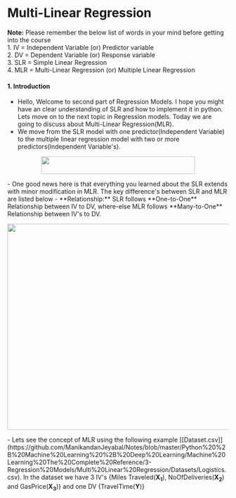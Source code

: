 # Multi-Linear Regression

**Note:** Please remember the below list of words in your mind before getting into the course   
	1. IV = Independent Variable (or) Predictor variable   
	2. DV = Dependent Variable (or) Response variable   
	3. SLR = Simple Linear Regression   
	4. MLR = Multi-Linear Regression (or) Multiple Linear Regression   

#### 1. Introduction
- Hello, Welcome to second part of Regression Models. I hope you might have an clear understanding of SLR and how to implement it in python. Lets move on to the next topic in Regression models. Today we are going to discuss about Multi-Linear Regression(MLR).
- We move from the SLR model with one predictor(Independent Variable) to the multiple linear regression model with two or more predictors(Independent Variable's).  
<p align="center">
  <img width="350" height="40" src="https://github.com/ManikandanJeyabal/Notes/blob/master/Python%20%2B%20Machine%20Learning%20%2B%20Deep%20Learning/Machine%20Learning%20The%20Complete%20Reference/3-Regression%20Models/Multi%20Linear%20Regression/References/MLR-Equation.JPG">
</p>  
- One good news here is that everything you learned about the SLR extends with minor modification in MLR. The key difference's between SLR and MLR are listed below
	- **Relationship:** SLR follows **One-to-One** Relationship between IV to DV, where-else MLR follows **Many-to-One** Relationship between IV's to DV.
<p align="center">
  <img width="901" height="468" src="https://github.com/ManikandanJeyabal/Notes/blob/master/Python%20%2B%20Machine%20Learning%20%2B%20Deep%20Learning/Machine%20Learning%20The%20Complete%20Reference/3-Regression%20Models/Multi%20Linear%20Regression/References/SLR-MLR-Diff.JPG">
</p>  
- Lets see the concept of MLR using the following example [[Dataset.csv]](https://github.com/ManikandanJeyabal/Notes/blob/master/Python%20%2B%20Machine%20Learning%20%2B%20Deep%20Learning/Machine%20Learning%20The%20Complete%20Reference/3-Regression%20Models/Multi%20Linear%20Regression/Datasets/Logistics.csv). In the dataset we have 3 IV's {Miles Traveled(<b>X<sub>1</sub></b>), NoOfDeliveries(<b>X<sub>2</sub></b>) and GasPrice(<b>X<sub>3</sub></b>)} and one DV {TravelTime(<b>Y</b>)}